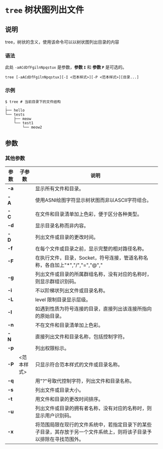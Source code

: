 # `tree` 树状图列出文件

## 说明

tree，树状的含义，使用该命令可以以树状图列出目录的内容

### 语法

此处 `-aACdDfFgilnNpqstux` 是参数，**参数 `I`** 和 **参数 `P`** 是可选的。

```shell
tree [-aACdDfFgilnNpqstux][-I <范本样式>][-P <范本样式>][目录...]
```

### 示例

```shell
$ tree # 当前目录下的文件结构
.
├── hello
└── tests
    ├── meow
    └── test1
        └── meow2
```

## 参数

### 其他参数

| 参数 | 子参数 | 说明 |
| ------- | --- | ------------------ |
| **-a** | | 显示所有文件和目录。 |
| **-A**  | | 使用ASNI绘图字符显示树状图而非以ASCII字符组合。 |
| **-C**  | | 在文件和目录清单加上色彩，便于区分各种类型。 |
| **-d**  | | 显示目录名称而非内容。 |
| **-D**  | | 列出文件或目录的更改时间。 |
| **-f**  | | 在每个文件或目录之前，显示完整的相对路径名称。 |
| **-F**  | | 在执行文件，目录，Socket，符号连接，管道名称名称，各自加上"\*","/","=","@","|"号。 |
| **-g**  | | 列出文件或目录的所属群组名称，没有对应的名称时，则显示群组识别码。 |
| **-i**  | | 不以阶梯状列出文件或目录名称。 |
| **-L**  | | level 限制目录显示层级。 |
| **-l**  | | 如遇到性质为符号连接的目录，直接列出该连接所指向的原始目录。 |
| **-n**  | | 不在文件和目录清单加上色彩。 |
| **-N**  | | 直接列出文件和目录名称，包括控制字符。 |
| **-p**  | | 列出权限标示。 |
| **-P** | <范本样式> | 只显示符合范本样式的文件或目录名称。 |
| **-q**  | | 用"?"号取代控制字符，列出文件和目录名称。 |
| **-s**  | | 列出文件或目录大小。 |
| **-t**  | | 用文件和目录的更改时间排序。 |
| **-u**  | | 列出文件或目录的拥有者名称，没有对应的名称时，则显示用户识别码。 |
| **-x**  | | 将范围局限在现行的文件系统中，若指定目录下的某些子目录，其存放于另一个文件系统上，则将该子目录予以排除在寻找范围外。 |
